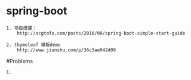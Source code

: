 # spring-boot

    1. 项目搭建：
        http://acgtofe.com/posts/2016/08/spring-boot-simple-start-guide

    2. thymeleaf 模板demo
        http://www.jianshu.com/p/36c3ae042d09


#Problems

    1.

